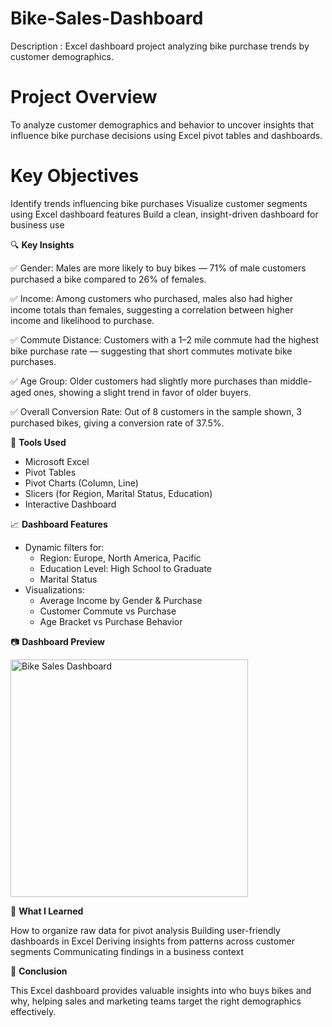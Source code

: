 # Bike-Sales-Dashboard
Description : Excel dashboard project analyzing bike purchase trends by customer demographics.

# Project Overview 
To analyze customer demographics and behavior to uncover insights that influence bike purchase decisions using Excel pivot tables and dashboards.

# Key Objectives 
Identify trends influencing bike purchases
Visualize customer segments using Excel dashboard features
Build a clean, insight-driven dashboard for business use


🔍 **Key Insights**

✅ Gender: Males are more likely to buy bikes — 71% of male customers purchased a bike compared to 26% of females.

✅ Income: Among customers who purchased, males also had higher income totals than females, suggesting a correlation between higher income and likelihood to purchase.

✅ Commute Distance: Customers with a 1–2 mile commute had the highest bike purchase rate — suggesting that short commutes motivate bike purchases.

✅ Age Group: Older customers had slightly more purchases than middle-aged ones, showing a slight trend in favor of older buyers.

✅ Overall Conversion Rate: Out of 8 customers in the sample shown, 3 purchased bikes, giving a conversion rate of 37.5%.


🧰 **Tools Used**

  - Microsoft Excel
  - Pivot Tables
  - Pivot Charts (Column, Line)
  - Slicers (for Region, Marital Status, Education)
  - Interactive Dashboard

📈 **Dashboard Features**

- Dynamic filters for:
  - Region: Europe, North America, Pacific
  - Education Level: High School to Graduate
  - Marital Status
- Visualizations:
  - Average Income by Gender & Purchase
  - Customer Commute vs Purchase
  - Age Bracket vs Purchase Behavior

📷 **Dashboard Preview**

<img width="380" alt="Bike Sales Dashboard" src="https://github.com/user-attachments/assets/ee786be0-7e85-436f-8cfb-35f2ff0600a9" />


💼 **What I Learned**

How to organize raw data for pivot analysis
Building user-friendly dashboards in Excel
Deriving insights from patterns across customer segments
Communicating findings in a business context


📌 **Conclusion**

This Excel dashboard provides valuable insights into who buys bikes and why, helping sales and marketing teams target the right demographics effectively.



